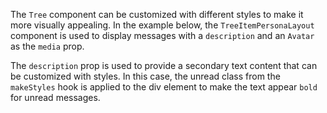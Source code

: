 The `Tree` component can be customized with different styles to make it more visually appealing. In the example below, the `TreeItemPersonaLayout` component is used to display messages with a `description` and an `Avatar` as the `media` prop.

The `description` prop is used to provide a secondary text content that can be customized with styles. In this case, the unread class from the `makeStyles` hook is applied to the div element to make the text appear `bold` for unread messages.
